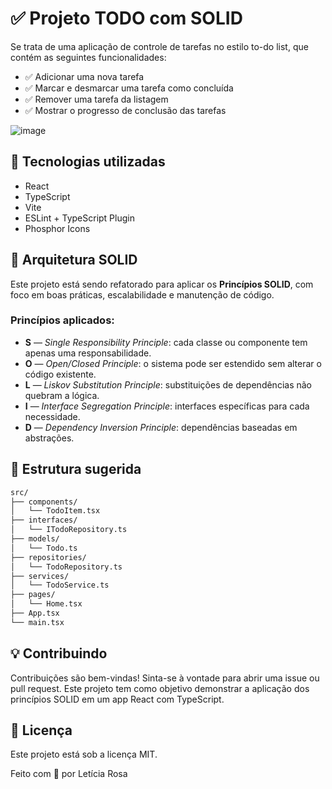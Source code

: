 # ✅ Projeto TODO com SOLID

Se trata de uma aplicação de controle de tarefas no estilo to-do list, que contém as seguintes funcionalidades:
- ✅ Adicionar uma nova tarefa  
- ✅ Marcar e desmarcar uma tarefa como concluída  
- ✅ Remover uma tarefa da listagem  
- ✅ Mostrar o progresso de conclusão das tarefas  

![image](https://github.com/LeticiaRosa/01-praticando-conceitos-reactjs-ts/assets/37852713/dcc8717e-08aa-4f93-85b1-83aafe58151f)

## 🚀 Tecnologias utilizadas

- React
- TypeScript
- Vite
- ESLint + TypeScript Plugin
- Phosphor Icons

## 🧠 Arquitetura SOLID

Este projeto está sendo refatorado para aplicar os **Princípios SOLID**, com foco em boas práticas, escalabilidade e manutenção de código.

### Princípios aplicados:

- **S** — *Single Responsibility Principle*: cada classe ou componente tem apenas uma responsabilidade.
- **O** — *Open/Closed Principle*: o sistema pode ser estendido sem alterar o código existente.
- **L** — *Liskov Substitution Principle*: substituições de dependências não quebram a lógica.
- **I** — *Interface Segregation Principle*: interfaces específicas para cada necessidade.
- **D** — *Dependency Inversion Principle*: dependências baseadas em abstrações.

## 📁 Estrutura sugerida

```bash
src/
├── components/
│   └── TodoItem.tsx
├── interfaces/
│   └── ITodoRepository.ts
├── models/
│   └── Todo.ts
├── repositories/
│   └── TodoRepository.ts
├── services/
│   └── TodoService.ts
├── pages/
│   └── Home.tsx
├── App.tsx
└── main.tsx
```

## 💡 Contribuindo
Contribuições são bem-vindas! Sinta-se à vontade para abrir uma issue ou pull request. Este projeto tem como objetivo demonstrar a aplicação dos princípios SOLID em um app React com TypeScript.

## 📝 Licença
Este projeto está sob a licença MIT.

Feito com 💜 por Letícia Rosa
